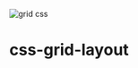![grid css](https://user-images.githubusercontent.com/78378657/231204256-39fb5713-735c-4e9d-a6af-455ed019a71e.PNG)
# css-grid-layout

